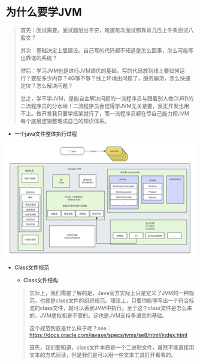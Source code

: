 # 为什么要学JVM

> 首先：面试需要。面试题层出不穷，难道每次面试都靠背几百上千条面试八股文？
>
> 其次：基础决定上层建设。自己写的代码都不知道是怎么回事，怎么可能写出靠谱的系统？
>
> 然后：学习JVM也是进行JVM调优的基础。写的代码放到线上要如何运行？要配多少内存？4G够不够？线上环境出问题了，服务崩溃，怎么快速定位？怎么解决问题？
>
> 总之，学不学JVM，是能自主解决问题的一流程序员与跟着别人做CURD的二流程序员的分水岭！二流程序员会觉得学JVM无关紧要，反正开发也用不上。做开发我只要学框架就行了，而一流程序员都在尽自己能力把JVM每个底层逻辑整理成自己的知识体系。

-  一个java文件整体执行过程

![类加载](../../pics/类加载.png)

- Class文件规范 
  - Class文件结构
  
  > 实际上，我们需要了解的是，Java官方实际上只是定义了JVM的一种规范，也就是class文件的组织规范。理论上，只要你能够写出一个符合标准的class文件，就可以丢到JVM中执行。至于这个class文件是怎么来的，JVM虚拟机是不管的。这也是JVM支持多语言的基础。
  >
  > 这个规范到底是什么样子呢？see： https://docs.oracle.com/javase/specs/jvms/se8/html/index.html
  >
  > 首先，我们要知道，class文件本质是一个二进制文件，虽然不能直接用文本的方式阅读，但是我们是可以用一些文本工具打开看看的。